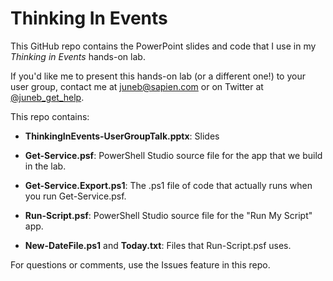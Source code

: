 # Thinking In Events
This GitHub repo contains the PowerPoint slides and code that I use in my *Thinking in Events* hands-on lab. 

If you'd like me to present this hands-on lab (or a different one!) to your user group, contact me at [juneb@sapien.com](mailto:juneb@sapien.com) or on Twitter at [@juneb_get_help](http://twitter.com/juneb_get_help).

This repo contains:

* **ThinkingInEvents-UserGroupTalk.pptx**: Slides

* **Get-Service.psf**: PowerShell Studio source file for the app that we build in the lab.

* **Get-Service.Export.ps1**: The .ps1 file of code that actually runs when you run Get-Service.psf.  

* **Run-Script.psf**: PowerShell Studio source file for the "Run My Script" app.

* **New-DateFile.ps1** and **Today.txt**: Files that Run-Script.psf uses.

For questions or comments, use the Issues feature in this repo.
